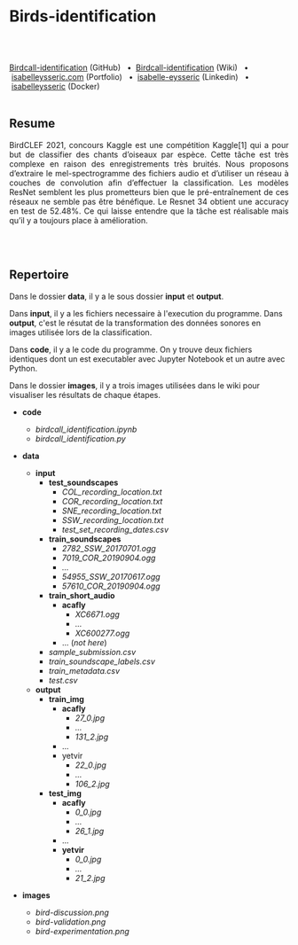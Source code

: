 # Birds-identification
<br/>
<br/>

[Birdcall-identification](https://github.com/isabelleysseric/Birdcall-identification) (GitHub)
&nbsp; • &nbsp;[Birdcall-identification](https://github.com/isabelleysseric/Birdcall-identification/wiki) (Wiki)
&nbsp; • &nbsp;[isabelleysseric.com](https://isabelleysseric.com) (Portfolio)
&nbsp; • &nbsp;[isabelle-eysseric](https://www.linkedin.com/in/isabelle-eysseric/) (Linkedin)
&nbsp; • &nbsp;[isabelleysseric](https://hub.docker.com/u/isabelleysseric) (Docker)
<br/>
<br/>


## Resume

<p align="justify">BirdCLEF 2021, concours Kaggle est une compétition Kaggle[1] qui a pour but de classifier des chants d’oiseaux par espèce. Cette tâche est très complexe en raison des enregistrements très bruités. Nous proposons d’extraire le mel-spectrogramme des fichiers audio et d’utiliser un réseau à couches de convolution afin d’effectuer la classification. Les modèles ResNet semblent les plus prometteurs bien que le pré-entraînement de ces réseaux ne semble pas être bénéfique. Le Resnet 34 obtient une accuracy en test de 52.48%. Ce qui laisse entendre que la tâche est réalisable mais qu’il y a toujours place à amélioration.</p>
<br/>
<br/>


## Repertoire

Dans le dossier **data**, il y a le sous dossier **input** et **output**. 

Dans **input**, il y a les fichiers necessaire à l'execution du programme. Dans **output**, c'est le résutat de la transformation des données sonores en images utilisée lors de la classification.

Dans **code**, il y a le code du programme. On y trouve deux fichiers identiques dont un est executabler avec Jupyter Notebook et un autre avec Python. 

Dans le dossier **images**, il y a trois images utilisées dans le wiki pour visualiser les résultats de chaque étapes. 


- **code**
  - *birdcall_identification.ipynb*
  - *birdcall_identification.py*

- **data**
  - **input**
    - **test_soundscapes**
      - *COL_recording_location.txt*
      - *COR_recording_location.txt*
      - *SNE_recording_location.txt*
      - *SSW_recording_location.txt*
      - *test_set_recording_dates.csv*
    - **train_soundscapes**
      - *2782_SSW_20170701.ogg*
      - *7019_COR_20190904.ogg*
      - *...*
      - *54955_SSW_20170617.ogg*
      - *57610_COR_20190904.ogg*
    - **train_short_audio**
      - **acafly**
         - *XC6671.ogg*
         - *...*
         - *XC600277.ogg*
      - ... (*not here*)
    - *sample_submission.csv*
    - *train_soundscape_labels.csv*
    - *train_metadata.csv*
    - *test.csv*
  - **output**
    - **train_img**
      - **acafly**
        - *27_0.jpg*
        - *...*
        - *131_2.jpg*
      - ...
      - yetvir
        - *22_0.jpg*
        - *...*
        - *106_2.jpg*
    - **test_img**
      - **acafly**
        - *0_0.jpg*
        - *...*
        - *26_1.jpg*
      - ...
      - **yetvir**
        - *0_0.jpg*
        - *...*
        - *21_2.jpg*
  
- **images**
  - *bird-discussion.png*
  - *bird-validation.png*
  - *bird-experimentation.png*



